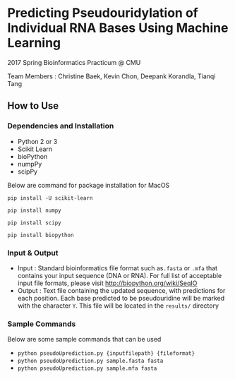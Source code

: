 # Predicting Pseudouridylation of Individual RNA Bases Using Machine Learning
2017 Spring Bioinformatics Practicum @ CMU

Team Members : Christine Baek, Kevin Chon, Deepank Korandla, Tianqi Tang



## How to Use

### Dependencies and Installation

- Python 2 or 3
- Scikit Learn
- bioPython
- numpPy
- scipPy


Below are command for package installation for MacOS 

`pip install -U scikit-learn`

`pip install numpy`

`pip install scipy`

`pip install biopython`



### Input & Output 

- Input : Standard bioinformatics file format such as`.fasta` or `.mfa` that contains your input sequence (DNA or RNA). For full list of acceptable input file formats, please visit http://biopython.org/wiki/SeqIO
- Output : Text file containing the updated sequence, with predictions for each position. Each base predicted to be pseudouridine will be marked with the character `Y`. This file will be located in the `results/` directory

### Sample Commands

Below are some sample commands that can be used

- `python pseudoUprediction.py {inputfilepath} {fileformat}`
- `python pseudoUprediction.py sample.fasta fasta`
- `python pseudoUprediction.py sample.mfa fasta`



